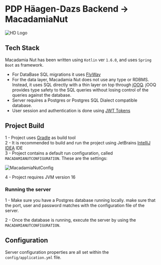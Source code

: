 # PDP Häagen-Dazs Backend -> MacadamiaNut

![HD Logo](https://i.imgur.com/MaPZD0w.png)

## Tech Stack


Macadamia Nut has been written using `Kotlin` ver `1.6.0`, and uses `Spring Boot` as framework.

- For DataBase SQL migrations it uses [FlyWay](https://flywaydb.org)
- For the data layer, Macadamia Nut does not use any type or RDBMS. Instead, it uses SQL directly with a thin layer on top through [jOOQ](https://www.jooq.org). jOOQ provides type safety to the SQL queries without losing control of the queries against the database.
- Server requires a Postgres or Postgres SQL Dialect compatible database.
- User session and authentication is done using [JWT Tokens](http://jwt.io)

## Project Build

1 - Project uses [Gradle](https://gradle.org) as build tool  
2 - It is recommended to build and run the project using JetBrains [IntelliJ IDEA](https://www.jetbrains.com/idea/) IDE  
3 - Project contains a default run configuration, called `MACADAMIANUTCONFIGURATION`. These are the settings:  

![MacadamiaNutConfig](https://i.imgur.com/YaofAsn.png)

4 - Project requires JVM version 16

### Running the server

1 - Make sure you have a Postgres database running locally. make sure that the port, user and password matches with the configuration file of the server.  

2 - Once the database is running, execute the server by using the `MACADAMIANUTCONFIGURATION`.


## Configuration

Server configuration properties are all set within the `config/application.yml` file.  

